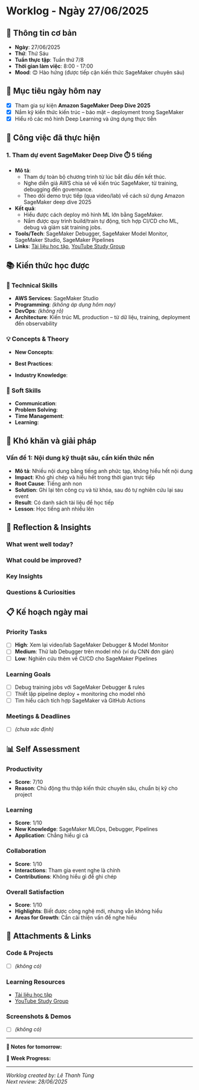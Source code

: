 # Worklog - Ngày 27/06/2025

## 📅 Thông tin cơ bản
- **Ngày**: 27/06/2025
- **Thứ**: Thứ Sáu
- **Tuần thực tập**: Tuần thứ 7/8  
- **Thời gian làm việc**: 8:00 - 17:00  
- **Mood**: 😊 Hào hứng (được tiếp cận kiến thức SageMaker chuyên sâu)

## 🎯 Mục tiêu ngày hôm nay
- [x] Tham gia sự kiện **Amazon SageMaker Deep Dive 2025**
- [x] Nắm kỹ kiến thức kiến trúc – bảo mật – deployment trong SageMaker
- [x] Hiểu rõ các mô hình Deep Learning và ứng dụng thực tiễn

## 💼 Công việc đã thực hiện

### 1. Tham dự event SageMaker Deep Dive ⏱️ 5 tiếng
- **Mô tả**:
  - Tham dự toàn bộ chương trình từ lúc bắt đầu đến kết thúc.
  - Nghe diễn giả AWS chia sẻ về kiến trúc SageMaker, từ training, debugging đến governance.
  - Theo dõi demo trực tiếp (qua video/lab) về cách sử dụng Amazon SageMaker deep dive 2025
- **Kết quả**:
  - Hiểu được cách deploy mô hình ML lớn bằng SageMaker.
  - Nắm được quy trình build/train tự động, tích hợp CI/CD cho ML, debug và giám sát training jobs.
- **Tools/Tech**: SageMaker Debugger, SageMaker Model Monitor, SageMaker Studio, SageMaker Pipelines  
- **Links**: [Tài liệu học tập](http://f000001.awsstudygroup.com/vi/), [YouTube Study Group](https://www.youtube.com/@AWSStudyGroup)

## 📚 Kiến thức học được

### 🔧 Technical Skills
- **AWS Services**: SageMaker Studio
- **Programming**: *(không áp dụng hôm nay)*
- **DevOps**: *(không rõ)*
- **Architecture**: Kiến trúc ML production – từ dữ liệu, training, deployment đến observability

### 💡 Concepts & Theory
- **New Concepts**:

- **Best Practices**:

- **Industry Knowledge**:


### 🤝 Soft Skills
- **Communication**: 
- **Problem Solving**: 
- **Time Management**: 
- **Learning**: 

## 🚧 Khó khăn và giải pháp

### Vấn đề 1: Nội dung kỹ thuật sâu, cần kiến thức nền
- **Mô tả**: Nhiều nội dung bằng tiếng anh phức tạp, không hiểu hết nội dung
- **Impact**: Khó ghi chép và hiểu hết trong thời gian trực tiếp
- **Root Cause**: Tiếng anh non
- **Solution**: Ghi lại tên công cụ và từ khóa, sau đó tự nghiên cứu lại sau event
- **Result**: Có danh sách tài liệu để học tiếp
- **Lesson**: Học tiếng anh nhiều lên

## 💭 Reflection & Insights

### What went well today?


### What could be improved?


### Key Insights

### Questions & Curiosities


## 📋 Kế hoạch ngày mai

### Priority Tasks
- [ ] **High**: Xem lại video/lab SageMaker Debugger & Model Monitor
- [ ] **Medium**: Thử lab Debugger trên model nhỏ (ví dụ CNN đơn giản)
- [ ] **Low**: Nghiên cứu thêm về CI/CD cho SageMaker Pipelines

### Learning Goals
- [ ] Debug training jobs với SageMaker Debugger & rules
- [ ] Thiết lập pipeline deploy + monitoring cho model nhỏ
- [ ] Tìm hiểu cách tích hợp SageMaker và GitHub Actions

### Meetings & Deadlines
- [ ] *(chưa xác định)*

## 📊 Self Assessment

### Productivity
- **Score**: 7/10  
- **Reason**: Chủ động thu thập kiến thức chuyên sâu, chuẩn bị kỹ cho project

### Learning
- **Score**: 1/10  
- **New Knowledge**: SageMaker MLOps, Debugger, Pipelines  
- **Application**: Chẳng hiểu gì cả

### Collaboration
- **Score**: 1/10  
- **Interactions**: Tham gia event nghe là chính
- **Contributions**: Không hiểu gì để ghi chép

### Overall Satisfaction
- **Score**: 1/10  
- **Highlights**: Biết được công nghệ mới, nhưng vẫn không hiểu
- **Areas for Growth**: Cần cải thiện vấn đề nghe hiểu

## 📎 Attachments & Links

### Code & Projects  
- [ ] *(không có)*

### Learning Resources  
- [Tài liệu học tập](http://f000001.awsstudygroup.com/vi/)  
- [YouTube Study Group](https://www.youtube.com/@AWSStudyGroup)

### Screenshots & Demos  
- [ ] *(không có)*

---

**📝 Notes for tomorrow:**  


**🎯 Week Progress:**  


---
*Worklog created by: Lê Thanh Tùng*  
*Next review: 28/06/2025*
